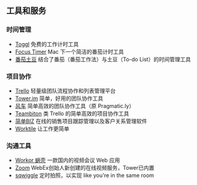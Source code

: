 ## 工具和服务

### 时间管理

 - [Toggl](https://toggl.com/) 免费的工作计时工具
 - [Focus Timer](http://goo.gl/607XJa) Mac 下一个简洁的番茄计时工具
 - [番茄土豆](https://pomotodo.com/) 结合了番茄（番茄工作法）与土豆（To-do List）的时间管理工具

### 项目协作

 - [Trello](https://trello.com/) 轻量级团队流程协作和列表管理平台
 - [Tower.im](https://tower.im/) 简单，好用的团队协作工具
 - [风车](https://fengche.co/) 简单高效的团队协作工具（原 Pragmatic.ly）
 - [Teambiton](https://www.teambition.com/) 类 Trello 的简单高效的项目协作工具
 - [简单BIZ](http://www.jiandan.biz/) 在线的销售项目跟踪管理以及客户关系管理软件
 - [Worktile](https://worktile.com/) 让工作更简单

### 沟通工具

 - [Workor 蜗壳](http://workor.com/) 一款国内的视频会议 Web 应用
 - [Zoom](http://zoom.us/) WebEx创始人新创建的在线视频服务，Tower已内置
 - [sqwiggle](https://www.sqwiggle.com/) 定时拍照，以实现 like you're in the same room
